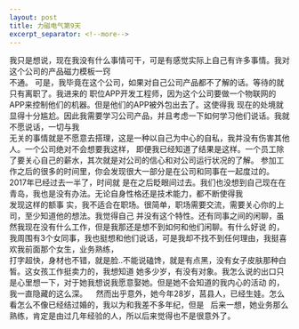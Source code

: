 ```yaml
---
layout: post
title: 力磁电气第9天
excerpt_separator: <!--more-->
---
```


我只是想说，现在我没有什么事情可干，可是有感觉实际上自己有许多事情。我对这个公司的产品磁力模板一窍        
不通。 <!--more-->可是，我毕竟在这个公司，如果对自己公司产品都不了解的话。等待的就只有离职了。我进来的 
职位APP开发工程师，因为这个公司要做一个物联网的APP来控制他们的机器。但是他们的APP被外包出去了。这使得我
现在的处境就显得十分尴尬。因此我需要学习公司产品，并且考虑一下如何学习他们说话。我就不愿说话，一切与我   
无关的事情就是不愿意去搭理，这是一种以自己为中心的自私，我并没有伤害其他人。一个公司绝对不会想要我这样，
即便我已经知道了结果是这样。一个员工除了要关心自己的薪水，其次就是对公司的信心和对公司运行状况的了解。 
参加工作之后的很多的时间里，你会发现很大一部分是在公司和同事在一起度过的。2017年已经过去一半了，时间就
是在之后眨眼间过去。我们也没想到自己现在在青岛，我也是没有办法。无论自身性格还是技术能力，都不断使得我  
发现这样的额事 实，我不适合在职场。很简单，职场需要交流，需要关心你的上司，至少知道他的想法。我觉得自己
并没有这个特性。还有同事之间的闲聊，虽然我现在没有什么工作，但是我那还是想不到如何和他们闲聊。有什么好说
的，我周围有3个女同事，我也挺想和他们说话，可是我却不找不到任何理由，我挺喜欢我前面那个女生，业务熟练，  
打字超快，身材也不错，就是脸..不能说磕馋，就是有点黑，没有女子皮肤那种白皙。这女孩工作挺卖力的，我想知道
她多少岁，有没有对象。我怎么说的出口只是心里想一下，对于她我想说我愿意娶她。但是她不会知道的我内心的活动
的，我一直隐藏的这么深。
    然而出乎意外，她今年28岁，莒县人，已经生娃。怎么看怎么不像已经结过婚的，我以为和我差不多年纪，但是            
后来一想，她业务那么熟练，肯定是由过几年经验的人，所以后来觉得也不是很意外了。      
